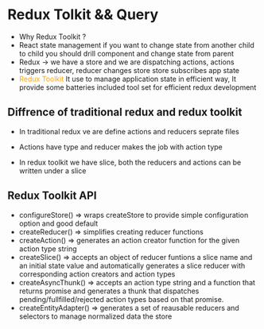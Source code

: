# Redux Tolkit && Query
- Why Redux Toolkit ? 
- React state management if you want to change state from another child to child you should drill component and change state from parent 
- Redux -> we have a store and we are dispatching actions, actions triggers reducer, reducer changes store  store subscribes app state
- <span style="color:orange">Redux Toolkit</span> It use to manage application state in efficient way, It provide some batteries included tool set for efficient redux development

## Diffrence of traditional redux and redux toolkit 
- In traditional redux ve are define actions and reducers seprate files
- Actions have type and reducer makes the job with action type 

- In redux toolkit we have slice, both the reducers and actions can be written under a slice 


## Redux Toolkit API
- configureStore() => wraps createStore to provide simple configuration option and good default
- createReducer() => simplifies creating reducer functions 
- createAction() => generates an action creator function for the given action type string 
- createSlice() => accepts an object of reducer funtions a slice name and an initial state value and automatically generates a slice reducer with corresponding action creators and action types
- createAsyncThunk() => accepts an action type string and a function that returns promise and generates a thunk that dispatches pending/fullfilled/rejected action types based on that promise.
- createEntityAdapter() => generates a set of reausable reducers and selectors to manage normalized data the store  
